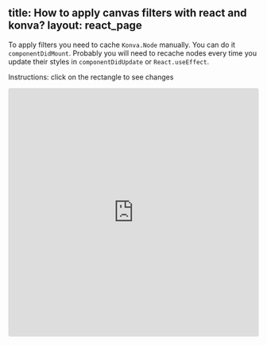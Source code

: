 title: How to apply canvas filters with react and konva?
layout: react_page
---

To apply filters you need to cache `Konva.Node` manually. You can do it `componentDidMount`.
Probably you will need to recache nodes every time you update their styles in `componentDidUpdate` or `React.useEffect`.

Instructions: click on the rectangle to see changes

<iframe src="https://codesandbox.io/embed/github/konvajs/site/tree/master/react-demos/filters?hidenavigation=1&view=split&fontsize=10" style="width:100%; height:500px; border:0; border-radius: 4px; overflow:hidden;" sandbox="allow-modals allow-forms allow-popups allow-scripts allow-same-origin"></iframe>



